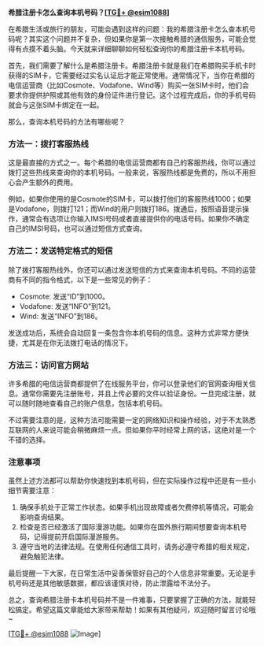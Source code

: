 **希腊注册卡怎么查询本机号码？[[TG💪+ @esim1088](https://t.me/s/esim1088)]**

在希腊生活或旅行的朋友，可能会遇到这样的问题：我的希腊注册卡怎么查本机号码呢？其实这个问题并不复杂，但如果你是第一次接触希腊的通信服务，可能会觉得有点摸不着头脑。今天就来详细聊聊如何轻松查询你的希腊注册卡本机号码。

首先，我们需要了解什么是希腊注册卡。希腊注册卡就是我们在希腊购买手机卡时获得的SIM卡，它需要经过实名认证后才能正常使用。通常情况下，当你在希腊的电信运营商（比如Cosmote、Vodafone、Wind等）购买一张SIM卡时，他们会要求你提供护照或其他有效的身份证件进行登记。这个过程完成后，你的手机号码就会与这张SIM卡绑定在一起。

那么，查询本机号码的方法有哪些呢？

### 方法一：拨打客服热线

这是最直接的方式之一。每个希腊的电信运营商都有自己的客服热线，你可以通过拨打这些热线来查询你的本机号码。一般来说，客服热线都是免费的，所以不用担心会产生额外的费用。

例如，如果你使用的是Cosmote的SIM卡，可以拨打他们的客服热线1000；如果是Vodafone，则拨打121；而Wind的用户则拨打186。拨通后，按照语音提示操作，通常会有选项让你输入IMSI号码或者直接提供你的电话号码。如果你不确定自己的IMSI号码，也可以通过短信方式查询。

### 方法二：发送特定格式的短信

除了拨打客服热线外，你还可以通过发送短信的方式来查询本机号码。不同的运营商有不同的指令格式，以下是一些常见的例子：

- Cosmote: 发送“ID”到1000。
- Vodafone: 发送“INFO”到121。
- Wind: 发送“INFO”到186。

发送成功后，系统会自动回复一条包含你本机号码的信息。这种方式非常方便快捷，尤其是在你无法拨打电话的情况下。

### 方法三：访问官方网站

许多希腊的电信运营商都提供了在线服务平台，你可以登录他们的官网查询相关信息。通常你需要先注册账号，并且上传必要的文件以验证身份。一旦完成注册，就可以随时随地查看自己的账户信息，包括本机号码。

不过需要注意的是，这种方法可能需要一定的网络知识和操作经验，对于不太熟悉互联网的人来说可能会稍微麻烦一点。但如果你平时经常上网的话，这绝对是一个不错的选择。

### 注意事项

虽然上述方法都可以帮助你快速找到本机号码，但在实际操作过程中还是有一些小细节需要注意：

1. 确保手机处于正常工作状态。如果手机出现故障或者欠费停机等情况，可能会影响查询结果。
2. 检查是否已经激活了国际漫游功能。如果你在国外旅行期间想要查询本机号码，记得提前开启国际漫游服务。
3. 遵守当地的法律法规。在使用任何通信工具时，请务必遵守希腊的相关规定，避免触犯法律。

最后提醒一下大家，在日常生活中妥善保管好自己的个人信息非常重要。无论是手机号码还是其他敏感数据，都应该谨慎对待，防止泄露给不法分子。

总之，查询希腊注册卡本机号码并不是一件难事，只要掌握了正确的方法，就能轻松搞定。希望这篇文章能给大家带来帮助！如果有其他疑问，欢迎随时留言讨论哦~

[[TG💪+ @esim1088](https://t.me/s/esim1088) ![Image](https://i.postimg.cc/4NQfJmqS/Snipaste-2025-05-13-00-14-12.png)]